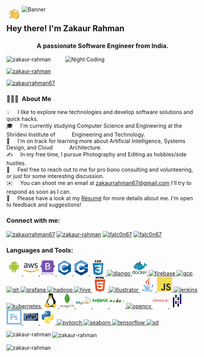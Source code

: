 ![Banner](https://github.com/zakaur-rahman/zakaur-rahman/blob/master/assets/gitban.png)
<img alt="Night Coding" src="./assets/Hand%20Wave.gif" width='40' align="left"/><h2>Hey there! I'm Zakaur Rahman</h2>

<h3 align="center">A passionate Software Engineer from India.</h3>
<img align ="right" alt="Night Coding" width="350" src="https://raw.githubusercontent.com/zakaur-rahman/zakaur-rahman/master/assets/zakaur-rahman.gif" align="right"/>

<p align="left"> <img
        src="https://komarev.com/ghpvc/?username=zakaur-rahman&label=Profile%20views&color=0e75b6&style=flat"
        alt="zakaur-rahman" /> </p>

<p align="left"> <a href="https://github.com/ryo-ma/github-profile-trophy"><img
            src="https://github-profile-trophy.vercel.app/?username=zakaur-rahman"
            alt="zakaur-rahman" /></a> </p>

<p align="left"> <a href="https://twitter.com/zakaurrahman67" target="blank"><img
            src="https://img.shields.io/twitter/follow/zakaurrahman67?logo=twitter&style=for-the-badge"
            alt="zakaurrahman67" /></a> </p>

### 👨🏻‍💻 &nbsp;About Me

💡 &nbsp;&nbsp;&nbsp;&nbsp;I like to explore new technologies and develop software solutions and quick hacks.\
🎓 &nbsp;&nbsp;&nbsp;&nbsp;I'm currently studying Computer Science and Engineering at the Shridevi Institute of &nbsp;&nbsp;&nbsp;&nbsp;&nbsp;&nbsp;&nbsp;&nbsp;&nbsp; Engineering and Technology.\
🌱 &nbsp;&nbsp;&nbsp;&nbsp;I'm on track for learning more about Artificial Intelligence, Systems Design, and Cloud &nbsp;&nbsp;&nbsp;&nbsp;&nbsp;&nbsp;&nbsp;&nbsp;&nbsp;&nbsp;Architecture.\
✍️ &nbsp;&nbsp;&nbsp;&nbsp;In my free time, I pursue Photography and Editing as hobbies/side hustles.\
💬 &nbsp;&nbsp;&nbsp;&nbsp;Feel free to reach out to me for pro bono consulting and volunteering, or just for some interesting discussion.\
✉️ &nbsp;&nbsp;&nbsp;&nbsp;You can shoot me an email at zakaurrahman67@gmail.com I'll try to respond as soon as I can.\
📄 &nbsp;&nbsp;&nbsp;&nbsp;Please have a look at my [Résumé]() for more details about me. I'm open to feedback and suggestions!

<h3 align="left">Connect with me:</h3>
<p align="left">
    <a href="https://twitter.com/zakaurrahman67" target="blank"><img
            align="center"
            src="https://raw.githubusercontent.com/rahuldkjain/github-profile-readme-generator/master/src/images/icons/Social/twitter.svg"
            alt="zakaurrahman67" height="30" width="40" /></a>
    <a href="https://linkedin.com/in/zakaur-rahman" target="blank"><img
            align="center"
            src="https://raw.githubusercontent.com/rahuldkjain/github-profile-readme-generator/master/src/images/icons/Social/linked-in-alt.svg"
            alt="zakaur-rahman" height="30" width="40" /></a>
    <a href="https://fb.com/ifalc0n67" target="blank"><img align="center"
            src="https://raw.githubusercontent.com/rahuldkjain/github-profile-readme-generator/master/src/images/icons/Social/facebook.svg"
            alt="ifalc0n67" height="30" width="40" /></a>
    <a href="https://instagram.com/falc0n67" target="blank"><img align="center"
            src="https://raw.githubusercontent.com/rahuldkjain/github-profile-readme-generator/master/src/images/icons/Social/instagram.svg"
            alt="falc0n67" height="30" width="40" /></a>
</p>

<h3 align="left">Languages and Tools:</h3>
<p align="left"> <a href="https://developer.android.com" target="_blank"
        rel="noreferrer"> <img
            src="https://raw.githubusercontent.com/devicons/devicon/master/icons/android/android-original-wordmark.svg"
            alt="android" width="40" height="40"/> </a> <a
        href="https://aws.amazon.com" target="_blank" rel="noreferrer"> <img
            src="https://raw.githubusercontent.com/devicons/devicon/master/icons/amazonwebservices/amazonwebservices-original-wordmark.svg"
            alt="aws" width="40" height="40"/> </a> <a
        href="https://getbootstrap.com" target="_blank" rel="noreferrer"> <img
            src="https://raw.githubusercontent.com/devicons/devicon/master/icons/bootstrap/bootstrap-plain-wordmark.svg"
            alt="bootstrap" width="40" height="40"/> </a> <a
        href="https://www.cprogramming.com/" target="_blank" rel="noreferrer">
        <img
            src="https://raw.githubusercontent.com/devicons/devicon/master/icons/c/c-original.svg"
            alt="c" width="40" height="40"/> </a> <a
        href="https://www.w3schools.com/cpp/" target="_blank" rel="noreferrer">
        <img
            src="https://raw.githubusercontent.com/devicons/devicon/master/icons/cplusplus/cplusplus-original.svg"
            alt="cplusplus" width="40" height="40"/> </a> <a
        href="https://www.w3schools.com/css/" target="_blank" rel="noreferrer">
        <img
            src="https://raw.githubusercontent.com/devicons/devicon/master/icons/css3/css3-original-wordmark.svg"
            alt="css3" width="40" height="40"/> </a> <a
        href="https://www.djangoproject.com/" target="_blank" rel="noreferrer">
        <img src="https://cdn.worldvectorlogo.com/logos/django.svg" alt="django"
            width="40" height="40"/> </a> <a href="https://www.docker.com/"
        target="_blank" rel="noreferrer"> <img
            src="https://raw.githubusercontent.com/devicons/devicon/master/icons/docker/docker-original-wordmark.svg"
            alt="docker" width="40" height="40"/> </a> <a
        href="https://firebase.google.com/" target="_blank" rel="noreferrer">
        <img src="https://www.vectorlogo.zone/logos/firebase/firebase-icon.svg"
            alt="firebase" width="40" height="40"/> </a> <a
        href="https://cloud.google.com" target="_blank" rel="noreferrer"> <img
            src="https://www.vectorlogo.zone/logos/google_cloud/google_cloud-icon.svg"
            alt="gcp" width="40" height="40"/> </a> <a
        href="https://git-scm.com/" target="_blank" rel="noreferrer"> <img
            src="https://www.vectorlogo.zone/logos/git-scm/git-scm-icon.svg"
            alt="git" width="40" height="40"/> </a> <a
        href="https://grafana.com" target="_blank" rel="noreferrer"> <img
            src="https://www.vectorlogo.zone/logos/grafana/grafana-icon.svg"
            alt="grafana" width="40" height="40"/> </a> <a
        href="https://hadoop.apache.org/" target="_blank" rel="noreferrer"> <img
            src="https://www.vectorlogo.zone/logos/apache_hadoop/apache_hadoop-icon.svg"
            alt="hadoop" width="40" height="40"/> </a> <a
        href="https://hive.apache.org/" target="_blank" rel="noreferrer"> <img
            src="https://www.vectorlogo.zone/logos/apache_hive/apache_hive-icon.svg"
            alt="hive" width="40" height="40"/> </a> <a
        href="https://www.w3.org/html/" target="_blank" rel="noreferrer"> <img
            src="https://raw.githubusercontent.com/devicons/devicon/master/icons/html5/html5-original-wordmark.svg"
            alt="html5" width="40" height="40"/> </a> <a
        href="https://www.adobe.com/in/products/illustrator.html"
        target="_blank" rel="noreferrer"> <img
            src="https://www.vectorlogo.zone/logos/adobe_illustrator/adobe_illustrator-icon.svg"
            alt="illustrator" width="40" height="40"/> </a> <a
        href="https://www.java.com" target="_blank" rel="noreferrer"> <img
            src="https://raw.githubusercontent.com/devicons/devicon/master/icons/java/java-original.svg"
            alt="java" width="40" height="40"/> </a> <a
        href="https://developer.mozilla.org/en-US/docs/Web/JavaScript"
        target="_blank" rel="noreferrer"> <img
            src="https://raw.githubusercontent.com/devicons/devicon/master/icons/javascript/javascript-original.svg"
            alt="javascript" width="40" height="40"/> </a> <a
        href="https://www.jenkins.io" target="_blank" rel="noreferrer"> <img
            src="https://www.vectorlogo.zone/logos/jenkins/jenkins-icon.svg"
            alt="jenkins" width="40" height="40"/> </a> <a
        href="https://kubernetes.io" target="_blank" rel="noreferrer"> <img
            src="https://www.vectorlogo.zone/logos/kubernetes/kubernetes-icon.svg"
            alt="kubernetes" width="40" height="40"/> </a> <a
        href="https://www.linux.org/" target="_blank" rel="noreferrer"> <img
            src="https://raw.githubusercontent.com/devicons/devicon/master/icons/linux/linux-original.svg"
            alt="linux" width="40" height="40"/> </a> <a
        href="https://www.mongodb.com/" target="_blank" rel="noreferrer"> <img
            src="https://raw.githubusercontent.com/devicons/devicon/master/icons/mongodb/mongodb-original-wordmark.svg"
            alt="mongodb" width="40" height="40"/> </a> <a
        href="https://www.mysql.com/" target="_blank" rel="noreferrer"> <img
            src="https://raw.githubusercontent.com/devicons/devicon/master/icons/mysql/mysql-original-wordmark.svg"
            alt="mysql" width="40" height="40"/> </a> <a
        href="https://www.nginx.com" target="_blank" rel="noreferrer"> <img
            src="https://raw.githubusercontent.com/devicons/devicon/master/icons/nginx/nginx-original.svg"
            alt="nginx" width="40" height="40"/> </a> <a
        href="https://nodejs.org" target="_blank" rel="noreferrer"> <img
            src="https://raw.githubusercontent.com/devicons/devicon/master/icons/nodejs/nodejs-original-wordmark.svg"
            alt="nodejs" width="40" height="40"/> </a> <a
        href="https://opencv.org/" target="_blank" rel="noreferrer"> <img
            src="https://www.vectorlogo.zone/logos/opencv/opencv-icon.svg"
            alt="opencv" width="40" height="40"/> </a> <a
        href="https://www.oracle.com/" target="_blank" rel="noreferrer"> <img
            src="https://raw.githubusercontent.com/devicons/devicon/master/icons/oracle/oracle-original.svg"
            alt="oracle" width="40" height="40"/> </a> <a
        href="https://pandas.pydata.org/" target="_blank" rel="noreferrer"> <img
            src="https://raw.githubusercontent.com/devicons/devicon/2ae2a900d2f041da66e950e4d48052658d850630/icons/pandas/pandas-original.svg"
            alt="pandas" width="40" height="40"/> </a> <a
        href="https://www.photoshop.com/en" target="_blank" rel="noreferrer">
        <img
            src="https://raw.githubusercontent.com/devicons/devicon/master/icons/photoshop/photoshop-line.svg"
            alt="photoshop" width="40" height="40"/> </a> <a
        href="https://www.php.net" target="_blank" rel="noreferrer"> <img
            src="https://raw.githubusercontent.com/devicons/devicon/master/icons/php/php-original.svg"
            alt="php" width="40" height="40"/> </a> <a
        href="https://www.python.org" target="_blank" rel="noreferrer"> <img
            src="https://raw.githubusercontent.com/devicons/devicon/master/icons/python/python-original.svg"
            alt="python" width="40" height="40"/> </a> <a
        href="https://pytorch.org/" target="_blank" rel="noreferrer"> <img
            src="https://www.vectorlogo.zone/logos/pytorch/pytorch-icon.svg"
            alt="pytorch" width="40" height="40"/> </a> <a
        href="https://seaborn.pydata.org/" target="_blank" rel="noreferrer">
        <img src="https://seaborn.pydata.org/_images/logo-mark-lightbg.svg"
            alt="seaborn" width="40" height="40"/> </a> <a
        href="https://www.tensorflow.org" target="_blank" rel="noreferrer"> <img
            src="https://www.vectorlogo.zone/logos/tensorflow/tensorflow-icon.svg"
            alt="tensorflow" width="40" height="40"/> </a> <a
        href="https://www.adobe.com/products/xd.html" target="_blank"
        rel="noreferrer"> <img
            src="https://cdn.worldvectorlogo.com/logos/adobe-xd.svg" alt="xd"
            width="40" height="40"/> </a> </p>

<p><img align="left"
        src="https://github-readme-stats.vercel.app/api/top-langs?username=zakaur-rahman&show_icons=true&locale=en&layout=compact"
        alt="zakaur-rahman" /></p>

<p>&nbsp;<img align="center"
        src="https://github-readme-stats.vercel.app/api?username=zakaur-rahman&show_icons=true&locale=en"
        alt="zakaur-rahman" /></p>

<p><img align="center"
        src="https://github-readme-streak-stats.herokuapp.com/?user=zakaur-rahman&"
        alt="zakaur-rahman" /></p>
